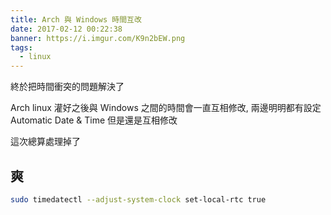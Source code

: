 ```yaml
---
title: Arch 與 Windows 時間互改
date: 2017-02-12 00:22:38
banner: https://i.imgur.com/K9n2bEW.png
tags:
  - linux
---
```


終於把時間衝突的問題解決了

<!--more-->

Arch linux 灌好之後與 Windows 之間的時間會一直互相修改, 兩邊明明都有設定 Automatic Date & Time 但是還是互相修改


這次總算處理掉了

## 爽

``` bash
sudo timedatectl --adjust-system-clock set-local-rtc true
```

